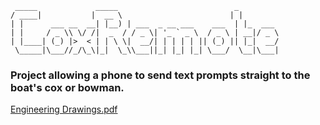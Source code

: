 

     _____             _____                          _        
    / ____|           |  __ \                        | |       
    | |      ___ __  __| |__) | ___  _ __ ___    ___  | |_  ___ 
    | |     / _ \\ \/ /|  _  / / _ \| '_ ` _ \  / _ \ | __|/ _ \
    | |____| (_) |>  < | | \ \|  __/| | | | | || (_) || |_|  __/
     \_____|\___//_/\_\|_|  \_\\___||_| |_| |_| \___/  \__|\___|
                                                             
                                                             



### Project allowing a phone to send text prompts straight to the boat's cox or bowman.
[Engineering Drawings.pdf](https://github.com/wrenfannin/CoxRemote/files/10673679/Engineering.Drawings.pdf)
